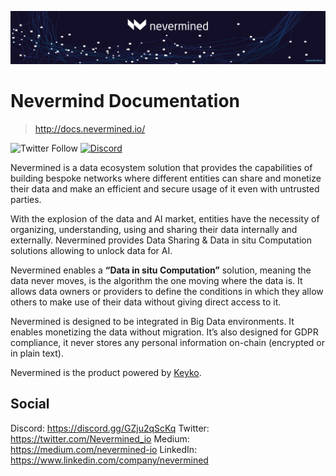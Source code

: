 [![banner](https://raw.githubusercontent.com/nevermined-io/assets/main/images/logo/banner_logo.png)](https://nevermined.io)




# Nevermind Documentation

> http://docs.nevermined.io/


![Twitter Follow](https://img.shields.io/twitter/follow/nevermined_io?style=social)
[![Discord](https://img.shields.io/discord/775670012446507028.svg?color=7289da&label=Discord&logo=discord&style=flat-square)](https://discord.gg/GZju2qScKq)


Nevermined is a data ecosystem solution that provides the capabilities of
building bespoke networks where different entities can share and monetize their
data and make an efficient and secure usage of it even with untrusted parties.

With the explosion of the data and AI market, entities have the necessity of
organizing, understanding, using and sharing their data internally and
externally. Nevermined provides Data Sharing & Data in situ Computation solutions
allowing to unlock data for AI.

Nevermined enables a __“Data in situ Computation”__ solution, meaning the data never
moves, is the algorithm the one moving where the data is. It allows data owners
or providers to define the conditions in which they allow others to make use of
their data without giving direct access to it.

Nevermined is designed to be integrated in Big Data environments. It enables
monetizing the data without migration. It’s also designed for GDPR compliance,
it never stores any personal information on-chain (encrypted or in plain text).

Nevermined is the product powered by [Keyko](https://keyko.io).


## Social

Discord: https://discord.gg/GZju2qScKq
Twitter: https://twitter.com/Nevermined_io
Medium: https://medium.com/nevermined-io
LinkedIn: https://www.linkedin.com/company/nevermined
